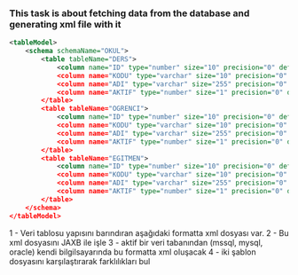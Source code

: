 ### This task is about fetching data from the database and generating xml file with it 
```xml
<tableModel>
	<schema schemaName="OKUL">
		<table tableName="DERS">
			<column name="ID" type="number" size="10" precision="0" default="" nullable=false />
			<column name="KODU" type="varchar" size="10" precision="0" default="" nullable=false />
			<column name="ADI" type="varchar" size="255" precision="0" default="" nullable=false />
			<column name="AKTIF" type="number" size="1" precision="0" default="0" nullable=false />
		</table>
		<table tableName="OGRENCI">
			<column name="ID" type="number" size="10" precision="0" default="" nullable=false />
			<column name="KODU" type="varchar" size="10" precision="0" default="" nullable=false />
			<column name="ADI" type="varchar" size="255" precision="0" default="" nullable=false />
			<column name="AKTIF" type="number" size="1" precision="0" default="0" nullable=false />
		</table>
		<table tableName="EGITMEN">
			<column name="ID" type="number" size="10" precision="0" default="" nullable=false />
			<column name="KODU" type="varchar" size="10" precision="0" default="" nullable=false />
			<column name="ADI" type="varchar" size="255" precision="0" default="" nullable=false />
			<column name="AKTIF" type="number" size="1" precision="0" default="0" nullable=false />
		</table>
	</schema>
</tableModel>
```


1 - Veri tablosu yapısını barındıran aşağıdaki formatta xml dosyası var.
2 - Bu xml dosyasını JAXB ile işle
3 - aktif bir veri tabanından (mssql, mysql, oracle) kendi bilgilsayarında bu formatta xml oluşacak
4 - iki şablon dosyasını karşılaştırarak farklılıkları bul
